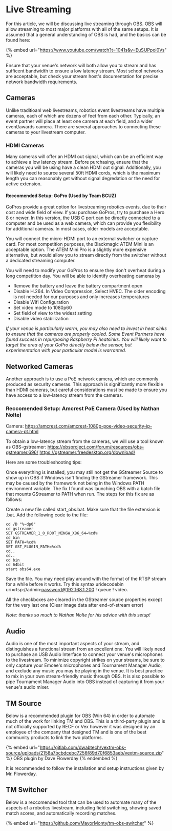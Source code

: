 # Live Streaming

For this article, we will be discussing live streaming through OBS. OBS will allow streaming to most major platforms with all of the same setups. It is assumed that a general understanding of OBS is had, and the basics can be found here:

{% embed url="https://www.youtube.com/watch?t=1041s&v=EuSUPpoi0Vs" %}

Ensure that your venue's network will both allow you to stream and has sufficent bandwidth to ensure a low latency stream. Most school networks are acceptable, but check your stream host's documentation for precise network bandwidth requirements.

## Cameras
Unlike traditioanl web livestreams, robotics event livestreams have multiple cameras, each of which are dozens of feet from each other. Typically, an event partner will place at least one camera at each field, and a wider event/awards camera. There are several approaches to connecting these cameras to your livestream computer.

### HDMI Cameras
Many cameras will offer an HDMI out signal, which can be an efficient way to achieve a low latency stream. Before purchasing, ensure that the cameras you will be using have a clean HDMI out signal. Additionally, you will likely need to source several 50ft HDMI cords, which is the maximum length you can reasonably get without signal degredation or the need for active extension.

#### Reccomended Setup: GoPro (Used by Team BCUZ)
GoPros provide a great option for livestreaming robotics events, due to their cost and wide field of view. If you purchase GoPros, try to purchase a Hero 8 or newer. In this version, the USB C port can be directly connected to a computer and be used as a web camera, which can provide you flexibility for additional cameras. In most cases, older models are acceptable.

You will connect the micro-HDMI port to an external switcher or capture card. For most competition purposes, the Blackmagic ATEM Mini is an acceptable option. The ATEM Mini Pro is a slightly more expensive alternative, but would allow you to stream directly from the switcher without a dedicated streaming computer.

You will need to modify your GoPros to ensure they don't overheat during a long competition day. You will be able to identify overheating cameras by

- Remove the battery and leave the battery compartment open
- Disable H.264. In Video Compression, Select HVEC. The older encoding is not needed for our purposes and only increases temperatures
- Disable Wifi Configuration
- Set video mode to 1080p60
- Set field of view to the widest setting
- Disable video stabilization

*If your venue is particularly warm, you may also need to invest in heat sinks to ensure that the cameras are properly cooled. Some Event Partners have found success in repurposing Raspberry Pi heatsinks. You will likely want to target the area of your GoPro directly below the sensor, but experimentation with your particular model is warranted.*

## Networked Cameras
Another approach is to use a PoE network camera, which are commonly produced as security cameras. This approach is significantly more flexible than HDMI cameras, but careful considerations must be made to ensure you have access to a low-latency stream from the cameras.

### Reccomended Setup: Amcrest PoE Camera (Used by Nathan Nolte)
Camera: https://amcrest.com/amcrest-1080p-poe-video-security-ip-camera-pt.html

To obtain a low-latency stream from the cameras, we will use a tool known as OBS-gstreamer: https://obsproject.com/forum/resources/obs-gstreamer.696/ https://gstreamer.freedesktop.org/download/

Here are some troubleshooting tips:

Once everything is installed, you may still not get the GStreamer Source to show up in OBS if Windows isn't finding the GStreamer framework. This may be caused by the framework not being in the Windows PATH environment variable. The fix I found was launching OBS with a batch file that mounts GStreamer to PATH when run. The steps for this fix are as follows:

Create a new file called start_obs.bat. Make sure that the file extension is .bat.
Add the following code to the file: 

```
cd /D "%~dp0"
cd gstreamer
SET GSTREAMER_1_0_ROOT_MINGW_X86_64=%cd%
cd bin
SET PATH=%cd%
SET GST_PLUGIN_PATH=%cd%
cd..
cd..
cd bin
cd 64bit
start obs64.exe
```

Save the file.
You may need play around with the format of the RTSP stream for a while before it works. Try this syntax uridecodebin uri=rtsp://admin:password@192.168.1.200 ! queue ! video.

All the checkboxes are cleared in the GStreamer source properties except for the very last one (Clear image data after end-of-stream error)

*Note: thanks so much to Nathan Nolte for his advice with this setup!*

## Audio
Audio is one of the most important aspects of your stream, and distinguishes a functional stream from an excellent one. You will likely need to purchase an USB Audio Interface to connect your venue's microphones to the livestream. To minimize copyright strikes on your streams, be sure to only capture your Emcee's microphones and Tournament Manager Audio, and exclude any music you may be playing in the venue. It is best practice to mix in your own stream-friendly music through OBS. It is also possible to pipe Tournament Manager Audio into OBS instead of capturing it from your venue's audio mixer.

## TM Source
Below is a recommended plugin for OBS (Win 64) in order to automate much of the work for linking TM and OBS. This is a third-party plugin and is not officially supported by RECF or Vex however it was designed by an employee of the company that designed TM and is one of the best community products to link the two platforms.

{% embed url="https://gitlab.com/dwabtech/vextm-obs-source/uploads/2158a7bcbdcebc7256f89d70f6853aeb/vextm-source.zip" %} OBS plugin by Dave Flowerday {% endembed %}

It is recommended to follow the installation and setup instructions given by Mr. Flowerday.

## TM Switcher
Below is a reccomended tool that can be used to automate many of the aspects of a robotics livestream, including field switching, showing saved match scores, and automatically recording matches.

{% embed url="https://github.com/MayorMonty/tm-obs-switcher" %}
